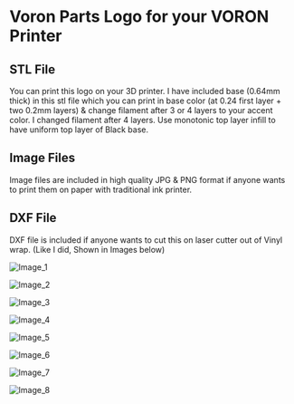 # Voron Parts Logo for your VORON Printer

## STL File
You can print this logo on your 3D printer. I have included base (0.64mm thick) in this stl file which you can print in base color (at 0.24 first layer + two 0.2mm layers) & change filament after 3 or 4 layers to your accent color. I changed filament after 4 layers. Use monotonic top layer infill to have uniform top layer of Black base.

## Image Files
Image files are included in high quality JPG & PNG format if anyone wants to print them on paper with traditional ink printer.

## DXF File
DXF file is included if anyone wants to cut this on laser cutter out of Vinyl wrap. (Like I did, Shown in Images below)


![Image_1](Images/Image_1.jpg)

![Image_2](Images/Image_2.jpg)

![Image_3](Images/Image_3.jpg)

![Image_4](Images/Image_4.jpg)

![Image_5](Images/Image_5.jpg)

![Image_6](Images/Image_6.jpg)

![Image_7](Images/Image_7.jpg)

![Image_8](Images/Image_8.jpg)
